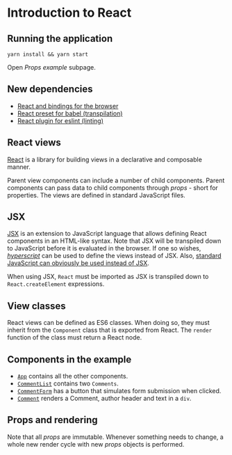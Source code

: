 # Introduction to React

## Running the application

```
yarn install && yarn start
```

Open _Props example_ subpage.

## New dependencies

* [React and bindings for the
  browser](https://github.com/urmastalimaa/interactive-frontend-development/tree/master/lecture_2/package.json#L39-L41)
* [React preset for babel
  (transpilation)](https://github.com/urmastalimaa/interactive-frontend-development/tree/master/lecture_2/package.json#L13)
* [React plugin for eslint
  (linting)](https://github.com/urmastalimaa/interactive-frontend-development/tree/master/lecture_2/package.json#L22)

## React views

[React][0] is a library for building views in a declarative and composable
manner. 

Parent view components can include a number of child components. Parent
components can pass data to child components through _props_ - short for
properties. The views are defined in standard JavaScript files.

## JSX

[JSX][1] is an extension to JavaScript language that allows defining React
components in an HTML-like syntax. Note that JSX will be transpiled down to
JavaScript before it is evaluated in the browser. If one so wishes,
[_hyperscript_][2] can be used to define the views instead of JSX. Also,
[standard JavaScript can obviously be used instead of JSX][3].

When using JSX, `React` must be imported as JSX is transpiled down to
`React.createElement` expressions.

## View classes

React views can be defined as ES6 classes. When doing so, they must inherit
from the `Component` class that is exported from React. The `render` function
of the class must return a React node.

## Components in the example

* [`App`](https://github.com/urmastalimaa/interactive-frontend-development/tree/master/lecture_2/src/props_example/App.js)
  contains all the other components.
* [`CommentList`](https://github.com/urmastalimaa/interactive-frontend-development/tree/master/lecture_2/src/props_example/CommentList.js)
  contains two `Comments`.
* [`CommentForm`](https://github.com/urmastalimaa/interactive-frontend-development/tree/master/lecture_2/src/props_example/CommentForm.js)
  has a button that simulates form submission when clicked.
* [`Comment`](https://github.com/urmastalimaa/interactive-frontend-development/tree/master/lecture_2/src/props_example/Comment.js)
  renders a Comment, author header and text in a `div`.

## Props and rendering

Note that all _props_ are immutable. Whenever something needs to change, a
whole new render cycle with new _props_ objects is performed.

[0]: https://reactjs.org/
[1]: https://reactjs.org/docs/introducing-jsx.html
[2]: https://github.com/hyperhype/hyperscript
[3]: https://reactjs.org/docs/introducing-jsx.html#jsx-represents-objects

